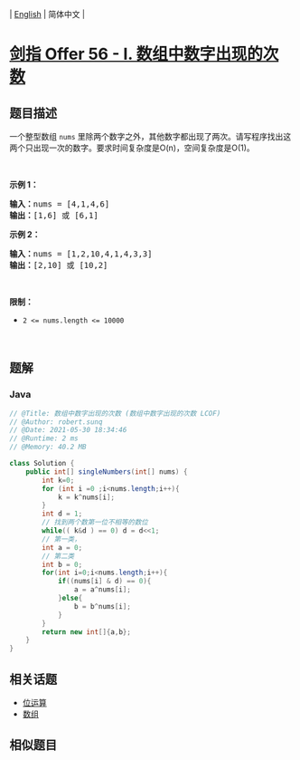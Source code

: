 
| [English](README_EN.md) | 简体中文 |

# [剑指 Offer 56 - I. 数组中数字出现的次数](https://leetcode.cn//problems/shu-zu-zhong-shu-zi-chu-xian-de-ci-shu-lcof/)

## 题目描述

<p>一个整型数组 <code>nums</code> 里除两个数字之外，其他数字都出现了两次。请写程序找出这两个只出现一次的数字。要求时间复杂度是O(n)，空间复杂度是O(1)。</p>

<p>&nbsp;</p>

<p><strong>示例 1：</strong></p>

<pre><strong>输入：</strong>nums = [4,1,4,6]
<strong>输出：</strong>[1,6] 或 [6,1]
</pre>

<p><strong>示例 2：</strong></p>

<pre><strong>输入：</strong>nums = [1,2,10,4,1,4,3,3]
<strong>输出：</strong>[2,10] 或 [10,2]</pre>

<p>&nbsp;</p>

<p><strong>限制：</strong></p>

<ul>
	<li><code>2 &lt;= nums.length &lt;= 10000</code></li>
</ul>

<p>&nbsp;</p>


## 题解


### Java

```Java
// @Title: 数组中数字出现的次数 (数组中数字出现的次数 LCOF)
// @Author: robert.sunq
// @Date: 2021-05-30 18:34:46
// @Runtime: 2 ms
// @Memory: 40.2 MB

class Solution {
    public int[] singleNumbers(int[] nums) {
        int k=0;
        for (int i =0 ;i<nums.length;i++){
            k = k^nums[i];
        }
        int d = 1;
        // 找到两个数第一位不相等的数位
        while(( k&d ) == 0) d = d<<1;
        // 第一类，
        int a = 0;
        // 第二类
        int b = 0;
        for(int i=0;i<nums.length;i++){
            if((nums[i] & d) == 0){
                a = a^nums[i];
            }else{
                b = b^nums[i];
            }
        }
        return new int[]{a,b};
    }
}
```



## 相关话题

- [位运算](https://leetcode.cn//tag/bit-manipulation)
- [数组](https://leetcode.cn//tag/array)

## 相似题目



